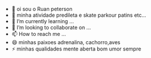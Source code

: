 - 👋 oi sou o Ruan peterson
- 👀 minha atividade predileta e skate parkour patins etc...
- 🌱 I’m currently learning ...
- 💞️ I’m looking to collaborate on ...
- 📫 How to reach me ...
- 😄 minhas paixoes adrenalina, cachorro,aves
- ⚡ minhas qualidades mente aberta bom umor sempre 

